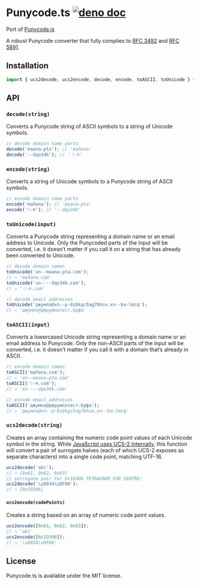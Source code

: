 # Punycode.ts [![deno doc](https://doc.deno.land/badge.svg)](https://doc.deno.land/https/deno.land/x/punycode/mod.ts)

Port of [Punycode.js](https://github.com/bestiejs/punycode.js)

A robust Punycode converter that fully complies to [RFC 3492](https://tools.ietf.org/html/rfc3492) and [RFC 5891](https://tools.ietf.org/html/rfc5891).

## Installation

```js
import { ucs2decode, ucs2encode, decode, encode, toASCII, toUnicode } from 'https://deno.land/x/punycode/mod.ts';
```

## API

### `decode(string)`

Converts a Punycode string of ASCII symbols to a string of Unicode symbols.

```js
// decode domain name parts
decode('maana-pta'); // 'mañana'
decode('--dqo34k'); // '☃-⌘'
```

### `encode(string)`

Converts a string of Unicode symbols to a Punycode string of ASCII symbols.

```js
// encode domain name parts
encode('mañana'); // 'maana-pta'
encode('☃-⌘'); // '--dqo34k'
```

### `toUnicode(input)`

Converts a Punycode string representing a domain name or an email address to Unicode. Only the Punycoded parts of the input will be converted, i.e. it doesn’t matter if you call it on a string that has already been converted to Unicode.

```js
// decode domain names
toUnicode('xn--maana-pta.com');
// → 'mañana.com'
toUnicode('xn----dqo34k.com');
// → '☃-⌘.com'

// decode email addresses
toUnicode('джумла@xn--p-8sbkgc5ag7bhce.xn--ba-lmcq');
// → 'джумла@джpумлатест.bрфa'
```

### `toASCII(input)`

Converts a lowercased Unicode string representing a domain name or an email address to Punycode. Only the non-ASCII parts of the input will be converted, i.e. it doesn’t matter if you call it with a domain that’s already in ASCII.

```js
// encode domain names
toASCII('mañana.com');
// → 'xn--maana-pta.com'
toASCII('☃-⌘.com');
// → 'xn----dqo34k.com'

// encode email addresses
toASCII('джумла@джpумлатест.bрфa');
// → 'джумла@xn--p-8sbkgc5ag7bhce.xn--ba-lmcq'
```

### `ucs2decode(string)`

Creates an array containing the numeric code point values of each Unicode symbol in the string. While [JavaScript uses UCS-2 internally](https://mathiasbynens.be/notes/javascript-encoding), this function will convert a pair of surrogate halves (each of which UCS-2 exposes as separate characters) into a single code point, matching UTF-16.

```js
ucs2decode('abc');
// → [0x61, 0x62, 0x63]
// surrogate pair for U+1D306 TETRAGRAM FOR CENTRE:
ucs2decode('\uD834\uDF06');
// → [0x1D306]
```

#### `ucs2encode(codePoints)`

Creates a string based on an array of numeric code point values.

```js
ucs2encode([0x61, 0x62, 0x63]);
// → 'abc'
ucs2encode([0x1D306]);
// → '\uD834\uDF06'
```

## License

Punycode.ts is available under the MIT license.
